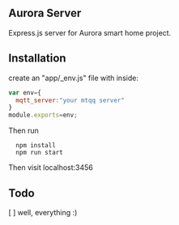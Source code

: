
## Aurora Server
Express.js server for Aurora smart home project.

## Installation

create an "app/_env.js" file with inside:

```javascript
var env={
  mqtt_server:"your mtqq server"
}
module.exports=env;
```

Then run

```
  npm install
  npm run start
```

Then visit localhost:3456


## Todo
[ ] well, everything :)
